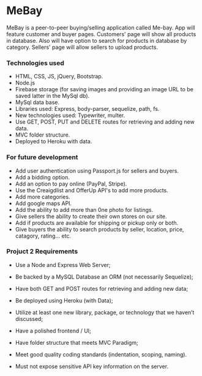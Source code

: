 # MeBay

MeBay is a peer-to-peer buying/selling application called Me-bay. App will feature customer and buyer pages. Customers' page will show all products in database. Also will have option to search for products in database by category. Sellers' page will allow sellers to upload products.  

### Technologies used  

* HTML, CSS, JS, jQuery, Bootstrap.
* Node.js
* Firebase storage (for saving images and providing an image URL to be saved latter in the MySql db).  
* MySql data base.  
* Libraries used: Express, body-parser, sequelize, path, fs.
* New technologies used: Typewriter, multer.
* Use GET, POST, PUT and DELETE routes for retrieving and adding new data.  
* MVC folder structure.  
* Deployed to Heroku with data.  

### For future development  

* Add user authentication using Passport.js for sellers and buyers.  
* Add a bidding option.  
* Add an option to pay online (PayPal, Stripe).  
* Use the Creaigdlist and OfferUp API's to add more products.  
* Add more categories.
* Add google maps API.
* Add the ability to add more than 0ne photo for listings.  
* Give sellers the ability to create their own stores on our site. 
* Add if products are available for shipping or pickup only or both.  
* Give buyers the ability to search products by seller, location, price, catagory, rating... etc.   

### Projuct 2 Requirements

* Use a Node and Express Web Server;

* Be backed by a MySQL Database an ORM (not necessarily Sequelize);

* Have both GET and POST routes for retrieving and adding new data;

* Be deployed using Heroku (with Data);

* Utilize at least one new library, package, or technology that we haven’t discussed;

* Have a polished frontend / UI;

* Have folder structure that meets MVC Paradigm;

* Meet good quality coding standards (indentation, scoping, naming).

* Must not expose sensitive API key information on the server.  
